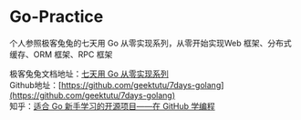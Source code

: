 # Go-Practice

个人参照极客兔兔的七天用 Go 从零实现系列，从零开始实现Web 框架、分布式缓存、ORM 框架、RPC 框架  
  
极客兔兔文档地址：[七天用 Go 从零实现系列](https://geektutu.com/post/gee.html)  
Github地址：[https://github.com/geektutu/7days-golang](https://github.com/geektutu/7days-golang)  
知乎：[适合 Go 新手学习的开源项目——在 GitHub 学编程](https://zhuanlan.zhihu.com/p/298390406)  
